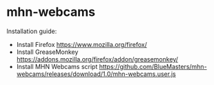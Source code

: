 # mhn-webcams
Installation guide:
- Install Firefox https://www.mozilla.org/firefox/
- Install GreaseMonkey https://addons.mozilla.org/firefox/addon/greasemonkey/
- Install MHN Webcams script https://github.com/BlueMasters/mhn-webcams/releases/download/1.0/mhn-webcams.user.js


